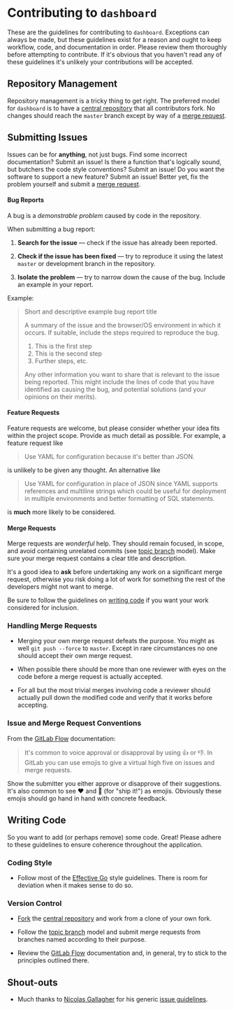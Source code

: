 # Contributing to `dashboard`
These are the guidelines for contributing to `dashboard`. Exceptions can always be
made, but these guidelines exist for a reason and ought to keep workflow, code,
and documentation in order. Please review them thoroughly before attempting to
contribute. If it's obvious that you haven't read any of these guidelines it's
unlikely your contributions will be accepted.

## Repository Management
Repository management is a tricky thing to get right. The preferred model for
`dashboard` is to have a [central repository][repo] that all contributors fork. No
changes should reach the `master` branch except by way of a [merge request].

## Submitting Issues
Issues can be for **anything**, not just bugs. Find some incorrect
documentation? Submit an issue! Is there a function that's logically sound, but
butchers the code style conventions? Submit an issue! Do you want the software
to support a new feature? Submit an issue! Better yet, fix the problem yourself
and submit a [merge request].

#### Bug Reports
A bug is a _demonstrable problem_ caused by code in the repository.

When submitting a bug report:
1. **Search for the issue** &mdash; check if the issue has already been
   reported.

2. **Check if the issue has been fixed** &mdash; try to reproduce it using the
   latest `master` or development branch in the repository.

3. **Isolate the problem** &mdash; try to narrow down the cause of the bug.
   Include an example in your report.

Example:

> Short and descriptive example bug report title
>
> A summary of the issue and the browser/OS environment in which it occurs. If
> suitable, include the steps required to reproduce the bug.
>
> 1. This is the first step
> 2. This is the second step
> 3. Further steps, etc.
>
> Any other information you want to share that is relevant to the issue being
> reported. This might include the lines of code that you have identified as
> causing the bug, and potential solutions (and your opinions on their
> merits).

#### Feature Requests
Feature requests are welcome, but please consider whether your idea fits within
the project scope. Provide as much detail as possible. For example, a feature
request like
> Use YAML for configuration because it's better than JSON.

is unlikely to be given any thought. An alternative like
> Use YAML for configuration in place of JSON since YAML supports references
> and multiline strings which could be useful for deployment in multiple
> environments and better formatting of SQL statements.

is **much** more likely to be considered.

#### Merge Requests
Merge requests are _wonderful_ help. They should remain focused, in scope, and
avoid containing unrelated commits (see [topic branch] model). Make sure your
merge request contains a clear title and description.

It's a good idea to **ask** before undertaking any work on a significant merge
request, otherwise you risk doing a lot of work for something the rest of the
developers might not want to merge.

Be sure to follow the guidelines on [writing code](#writing-code) if you want
your work considered for inclusion.

### Handling Merge Requests
- Merging your own merge request defeats the purpose. You might as well
  `git push --force` to `master`. Except in rare circumstances no one should
  accept their own merge request.

- When possible there should be more than one reviewer with eyes on the code
  before a merge request is actually accepted.

- For all but the most trivial merges involving code a reviewer should actually
  pull down the modified code and verify that it works before accepting.

### Issue and Merge Request Conventions
From the [GitLab Flow] documentation:
> It's common to voice approval or disapproval by using :+1: or :-1:. In GitLab
> you can use emojis to give a virtual high five on issues and merge requests.

Show the submitter you either approve or disapprove of their suggestions. It's
also common to see :heart: and :ship: (for "ship it!") as emojis. Obviously
these emojis should go hand in hand with concrete feedback.



## Writing Code
So you want to add (or perhaps remove) some code. Great! Please adhere to these
guidelines to ensure coherence throughout the application.

### Coding Style
- Follow most of the [Effective Go] style guidelines. There is room for deviation
  when it makes sense to do so.

### Version Control
- [Fork][forking] the [central repository][repo] and work from a clone of your
  own fork.

- Follow the [topic branch][topic branch] model and submit merge requests from
  branches named according to their purpose.

- Review the [GitLab Flow] documentation and, in general, try to stick to the
  principles outlined there.

## Shout-outs
- Much thanks to [Nicolas Gallagher] for his generic [issue guidelines].

[repo]: https://gitlab.***REMOVED***/cs-support/dashboard
[merge request]: https://gitlab.***REMOVED***/help/workflow/forking_workflow.md#merging-upstream
[GitLab Flow]: http://doc.gitlab.com/ee/workflow/gitlab_flow.html
[Effective Go]: https://golang.org/doc/effective_go.html
[forking]: https://gitlab.***REMOVED***/help/workflow/forking_workflow.md
[topic branch]: https://git-scm.com/book/en/v2/Git-Branching-Branching-Workflows#Topic-Branches
[Nicolas Gallagher]: http://nicolasgallagher.com/
[issue guidelines]: https://github.com/necolas/issue-guidelines
